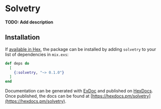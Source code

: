 # Solvetry

**TODO: Add description**

## Installation

If [available in Hex](https://hex.pm/docs/publish), the package can be installed
by adding `solvetry` to your list of dependencies in `mix.exs`:

```elixir
def deps do
  [
    {:solvetry, "~> 0.1.0"}
  ]
end
```

Documentation can be generated with [ExDoc](https://github.com/elixir-lang/ex_doc)
and published on [HexDocs](https://hexdocs.pm). Once published, the docs can
be found at [https://hexdocs.pm/solvetry](https://hexdocs.pm/solvetry).

